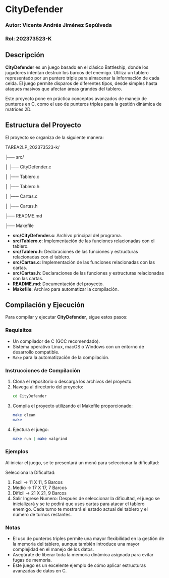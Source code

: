 # CityDefender 

### Autor: Vicente Andrés Jiménez Sepúlveda  
### Rol: 202373523-K

## Descripción

**CityDefender** es un juego basado en el clásico Battleship, donde los jugadores intentan destruir los barcos del enemigo. Utiliza un tablero representado por un puntero triple para almacenar la información de cada celda. El juego permite disparos de diferentes tipos, desde simples hasta ataques masivos que afectan áreas grandes del tablero. 

Este proyecto pone en práctica conceptos avanzados de manejo de punteros en C, como el uso de punteros triples para la gestión dinámica de matrices 2D.

## Estructura del Proyecto

El proyecto se organiza de la siguiente manera:

TAREA2LP_202373523-k/

├── src/

│   ├── CityDefender.c        

│   ├── Tablero.c             

│   ├── Tablero.h    

│   ├── Cartas.c               

│   ├── Cartas.h              

├── README.md          

├── Makefile           

- **src/CityDefender.c**: Archivo principal del programa.
- **src/Tablero.c**: Implementación de las funciones relacionadas con el tablero.
- **src/Tablero.h**: Declaraciones de las funciones y estructuras relacionadas con el tablero.
- **src/Cartas.c**: Implementación de las funciones relacionadas con las cartas.
- **src/Cartas.h**: Declaraciones de las funciones y estructuras relacionadas con las cartas.
- **README.md**: Documentación del proyecto.
- **Makefile**: Archivo para automatizar la compilación.

## Compilación y Ejecución

Para compilar y ejecutar **CityDefender**, sigue estos pasos:

### Requisitos

- Un compilador de C (GCC recomendado).
- Sistema operativo Linux, macOS o Windows con un entorno de desarrollo compatible.
- `Make` para la automatización de la compilación.

### Instrucciones de Compilación

1. Clona el repositorio o descarga los archivos del proyecto.
2. Navega al directorio del proyecto:
   ```bash
   cd CityDefender
3. Compila el proyecto utilizando el Makefile proporcionado:
   ```bash
   make clean
   make 
4. Ejectura el juego:
   ```bash
   make run | make valgrind

### Ejemplos

Al iniciar el juego, se te presentará un menú para seleccionar la dificultad:

Selecciona la Dificultad:

1. Facil -> 11 X 11, 5 Barcos
2. Medio -> 17 X 17, 7 Barcos
3. Dificil -> 21 X 21, 9 Barcos
4. Salir Ingrese Numero:
Después de seleccionar la dificultad, el juego se inicializará y se te pedirá que uses cartas para atacar el tablero enemigo. Cada turno te mostrará el estado actual del tablero y el número de turnos restantes.

### Notas
* El uso de punteros triples permite una mayor flexibilidad en la gestión de la memoria del tablero, aunque también introduce una mayor complejidad en el manejo de los datos.
* Asegúrate de liberar toda la memoria dinámica asignada para evitar fugas de memoria.
* Este juego es un excelente ejemplo de cómo aplicar estructuras avanzadas de datos en C.
